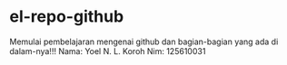 # el-repo-github
Memulai pembelajaran mengenai github dan bagian-bagian yang ada di dalam-nya!!!
Nama:	Yoel N. L. Koroh
Nim:	125610031
